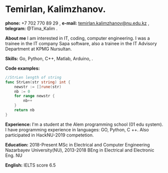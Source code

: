 # Temirlan, Kalimzhanov.

**phone:** +7 702 770 89 29 , **e-mail:** temirlan.kalimzhanov@nu.edu.kz , **telegram:** @Tima_Kalim .

**About me** I am interested in IT, coding, computer engineering. I was a trainee in the IT company Sapa software, also a trainee in the IT Advisory Department at KPMG Nursultan.

**Skills:** Go, Python, C++, Matlab, Arduino,  .

**Code examples:**

```go
//StrLen length of string
func StrLen(str string) int {
	newstr := []rune(str)
	nb := 0
	for range newstr {
		nb++
	}
	return nb
}
```

**Experience:** I'm a student at the Alem programming school (01 edu system). I have programming experience in languages: GO, Python, C ++. Also participated in HackNU-2019 competetion.

**Education:** 2018-Present MSc in Electrical and Computer Engineering Nazarbayev University(NU), 2013-2018 BEng in Electrical and Electronic Eng. NU 

**English:** IELTS score 6.5
